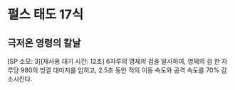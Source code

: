 # 펄스 태도 17식

## 극저온 영령의 칼날

[SP 소모: 3][재사용 대기 시간: 12초] 6자루의 영체의 검을 발사하여, 영체의 검 한 자루당 980의 빙결 대미지를 입히고, 2.5초 동안 적의 이동 속도와 공격 속도를 70% 감소시킨다.
